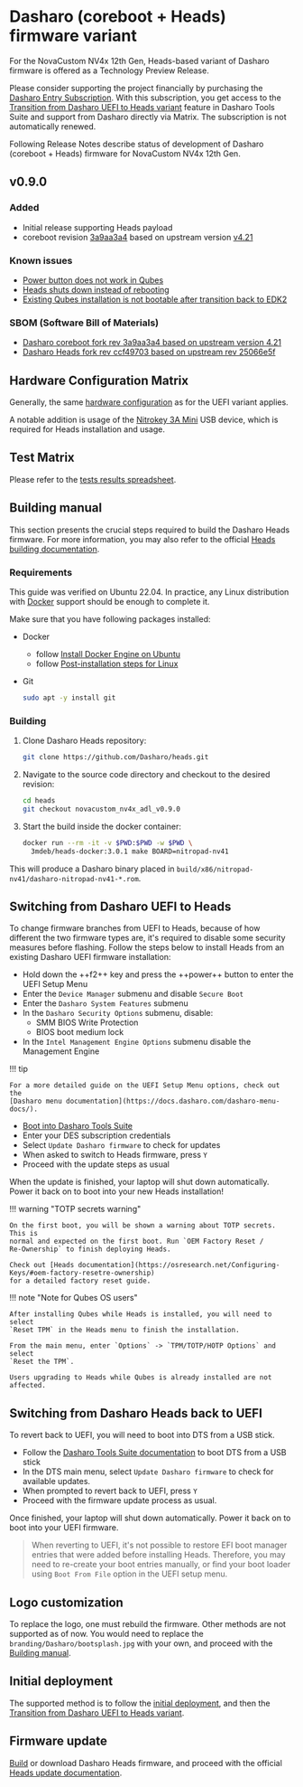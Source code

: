 # Dasharo (coreboot + Heads) firmware variant

For the NovaCustom NV4x 12th Gen, Heads-based variant of Dasharo firmware is
offered as a Technology Preview Release.

Please consider supporting the project financially by purchasing the
[Dasharo Entry Subscription](https://novacustom.com/product/dasharo-entry-subscription/).
With this subscription, you get access to the
[Transition from Dasharo UEFI to Heads variant](#transition-from-dasharo-uefi-to-heads-variant)
feature in Dasharo Tools Suite and support from Dasharo directly via Matrix.
The subscription is not automatically renewed.

Following Release Notes describe status of development of Dasharo (coreboot +
Heads) firmware for NovaCustom NV4x 12th Gen.

## v0.9.0

### Added

* Initial release supporting Heads payload
* coreboot revision [3a9aa3a4](https://github.com/Dasharo/coreboot/commits/3a9aa3a4692f3dd49732f5b4e3ec54be385f0969/)
  based on upstream version [v4.21](https://doc.coreboot.org/releases/coreboot-4.21-relnotes.html)

### Known issues

* [Power button does not work in Qubes](https://github.com/Dasharo/dasharo-issues/issues/710)
* [Heads shuts down instead of rebooting](https://github.com/Dasharo/dasharo-issues/issues/711)
* [Existing Qubes installation is not bootable after transition back to EDK2](https://github.com/Dasharo/dasharo-issues/issues/713)

### SBOM (Software Bill of Materials)

* [Dasharo coreboot fork rev 3a9aa3a4 based on upstream version 4.21](https://github.com/Dasharo/coreboot/tree/3a9aa3a4)
* [Dasharo Heads fork rev ccf49703 based on upstream rev 25066e5f](https://github.com/Dasharo/heads/tree/ccf49703)

## Hardware Configuration Matrix

Generally, the same [hardware configuration](hardware-matrix.md) as for the
UEFI variant applies.

A notable addition is usage of the
[Nitrokey 3A Mini](https://novacustom.com/product/nitrokey-3a-mini/)
USB device, which is required for Heads installation and usage.

## Test Matrix

Please refer to the [tests results spreadsheet](https://docs.google.com/spreadsheets/d/1yWZ--zFPIsQhXZByf7nJIrasQYuRSf1yCi60lY_RGsQ).

## Building manual

This section presents the crucial steps required to build the Dasharo Heads
firmware. For more information, you may also refer to the official
[Heads building documentation](https://osresearch.net/general-building/).

### Requirements

This guide was verified on Ubuntu 22.04. In practice, any Linux distribution
with [Docker](https://www.docker.com/) support should be enough to complete it.

Make sure that you have following packages installed:

* Docker
    - follow [Install Docker Engine on Ubuntu](https://docs.docker.com/engine/install/ubuntu/)
    - follow [Post-installation steps for Linux](https://docs.docker.com/engine/install/linux-postinstall/)
* Git

    ```bash
    sudo apt -y install git
    ```

### Building

1. Clone Dasharo Heads repository:

    ```bash
    git clone https://github.com/Dasharo/heads.git
    ```

1. Navigate to the source code directory and checkout to the desired revision:

    ```bash
    cd heads
    git checkout novacustom_nv4x_adl_v0.9.0
    ```

1. Start the build inside the docker container:

    ```bash
    docker run --rm -it -v $PWD:$PWD -w $PWD \
      3mdeb/heads-docker:3.0.1 make BOARD=nitropad-nv41
    ```

This will produce a Dasharo binary placed in
`build/x86/nitropad-nv41/dasharo-nitropad-nv41-*.rom`.

## Switching from Dasharo UEFI to Heads

To change firmware branches from UEFI to Heads, because of how different the two
firmware types are, it's required to disable some security measures before
flashing. Follow the steps below to install Heads from an existing Dasharo UEFI
firmware installation:

* Hold down the ++f2++ key and press the ++power++ button to enter the UEFI
  Setup Menu
* Enter the `Device Manager` submenu and disable `Secure Boot`
* Enter the `Dasharo System Features` submenu
* In the `Dasharo Security Options` submenu, disable:
    - SMM BIOS Write Protection
    - BIOS boot medium lock
* In the `Intel Management Engine Options` submenu disable the Management Engine

!!! tip

    For a more detailed guide on the UEFI Setup Menu options, check out the
    [Dasharo menu documentation](https://docs.dasharo.com/dasharo-menu-docs/).

* [Boot into Dasharo Tools Suite](https://docs.dasharo.com/dasharo-tools-suite/documentation/#running)
* Enter your DES subscription credentials
* Select `Update Dasharo firmware` to check for updates
* When asked to switch to Heads firmware, press `Y`
* Proceed with the update steps as usual

When the update is finished, your laptop will shut down automatically. Power it
back on to boot into your new Heads installation!

!!! warning "TOTP secrets warning"

    On the first boot, you will be shown a warning about TOTP secrets. This is
    normal and expected on the first boot. Run `OEM Factory Reset /
    Re-Ownership` to finish deploying Heads.

    Check out [Heads documentation](https://osresearch.net/Configuring-Keys/#oem-factory-resetre-ownership)
    for a detailed factory reset guide.

!!! note "Note for Qubes OS users"

    After installing Qubes while Heads is installed, you will need to select
    `Reset TPM` in the Heads menu to finish the installation.

    From the main menu, enter `Options` -> `TPM/TOTP/HOTP Options` and select
    `Reset the TPM`.

    Users upgrading to Heads while Qubes is already installed are not affected.

## Switching from Dasharo Heads back to UEFI

To revert back to UEFI, you will need to boot into DTS from a USB stick.

* Follow the [Dasharo Tools Suite documentation](https://docs.dasharo.com/dasharo-tools-suite/documentation/#running)
  to boot DTS from a USB stick
* In the DTS main menu, select `Update Dasharo firmware` to check for available
  updates.
* When prompted to revert back to UEFI, press `Y`
* Proceed with the firmware update process as usual.

Once finished, your laptop will shut down automatically. Power it back on to
boot into your UEFI firmware.

> When reverting to UEFI, it's not possible to restore EFI boot manager entries
> that were added before installing Heads. Therefore, you may need to re-create
> your boot entries manually, or find your boot loader using `Boot From File`
> option in the UEFI setup menu.

## Logo customization

To replace the logo, one must rebuild the firmware. Other methods are not
supported as of now. You would need to replace the
`branding/Dasharo/bootsplash.jpg` with your own, and proceed with the
[Building manual](#building-manual).

## Initial deployment

The supported method is to follow the
[initial deployment](/unified/novacustom/initial-deployment.md), and then the
[Transition from Dasharo UEFI to Heads variant](#switching-from-dasharo-uefi-to-heads).

## Firmware update

[Build](#building-manual) or download Dasharo Heads firmware, and proceed with
the official [Heads update documentation](https://osresearch.net/Updating).
